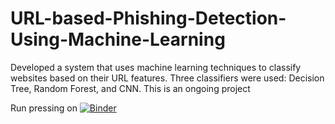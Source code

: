 # URL-based-Phishing-Detection-Using-Machine-Learning
Developed a system that uses machine learning techniques to classify websites based on their URL features. Three classifiers were used: Decision Tree, Random Forest, and CNN. This is an ongoing project

Run  pressing on  [![Binder](https://mybinder.org/badge_logo.svg)](https://mybinder.org/v2/gh/nooot77/CNN/master)
